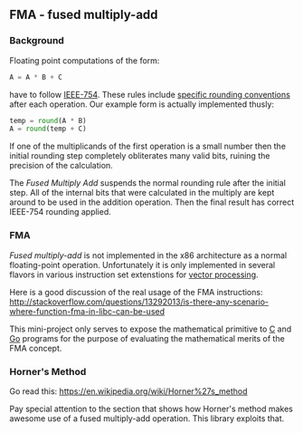 ## FMA - fused multiply-add

### Background
Floating point computations of the form:

```python
A = A * B + C
```

have to follow [IEEE-754](https://en.wikipedia.org/wiki/IEEE_floating_point "In-depth information about floating-point").  These rules include [specific rounding conventions](https://en.wikipedia.org/wiki/IEEE_floating_point#Rounding_rules) after each operation. Our example form is actually implemented thusly:

```python
temp = round(A * B)
A = round(temp + C)
```

If one of the multiplicands of the first operation is a small number then the initial rounding step completely obliterates many valid bits, ruining the precision of the calculation.

The *Fused Multiply Add* suspends the normal rounding rule after the initial step.  All of the internal bits that were calculated in the multiply are kept around to be used in the addition operation.  Then the final result has correct IEEE-754 rounding applied.

### FMA

*Fused multiply-add* is not implemented in the x86 architecture as a normal floating-point operation.  Unfortunately it is only implemented in several flavors in various instruction set extenstions for [vector processing](https://en.wikipedia.org/wiki/Vector_processor). 

Here is a good discussion of the real usage of the FMA instructions: http://stackoverflow.com/questions/13292013/is-there-any-scenario-where-function-fma-in-libc-can-be-used

This mini-project only serves to expose the mathematical primitive to [C](https://www.amazon.com/Programming-Language-Brian-W-Kernighan/dp/0131103628/ref=sr_1_1?ie=UTF8&qid=1490511096&sr=8-1&keywords=the+c+programming+language) and [Go](https://www.amazon.com/Programming-Language-Addison-Wesley-Professional-Computing/dp/0134190440/ref=sr_1_1?ie=UTF8&qid=1490511148&sr=8-1&keywords=the+go+programming+language) programs for the purpose of evaluating the mathematical merits of the FMA concept.

### Horner's Method

Go read this: https://en.wikipedia.org/wiki/Horner%27s_method

Pay special attention to the section that shows how Horner's method makes awesome use of a fused multiply-add operation. This library exploits that.
